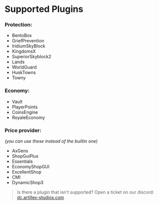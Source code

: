 # Supported Plugins

### Protection:
* BentoBox
* GriefPrevention
* IridiumSkyBlock
* KingdomsX
* SuperiorSkyblock2
* Lands
* WorldGuard
* HuskTowns
* Towny

### Economy:
* Vault
* PlayerPoints
* CoinsEngine
* RoyaleEconomy

### Price provider:
_(you can use these instead of the builtin one)_
* AxGens
* ShopGuiPlus
* Essentials
* EconomyShopGUI
* ExcellentShop
* CMI
* DynamicShop3

> Is there a plugin that isn't supported? Open a ticket on our discord:
<font color="#1f67ff">[dc.artillex-studios.com](https://dc.artillex-studios.com/)</font>
